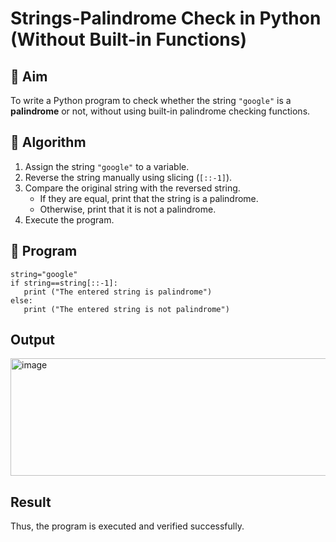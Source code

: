 # Strings-Palindrome Check in Python (Without Built-in Functions)

## 🎯 Aim
To write a Python program to check whether the string `"google"` is a **palindrome** or not, without using built-in palindrome checking functions.

## 🧠 Algorithm
1. Assign the string `"google"` to a variable.
2. Reverse the string manually using slicing (`[::-1]`).
3. Compare the original string with the reversed string.
   - If they are equal, print that the string is a palindrome.
   - Otherwise, print that it is not a palindrome.
4. Execute the program.

## 🧾 Program
~~~
string="google"
if string==string[::-1]:
   print ("The entered string is palindrome") 
else:
   print ("The entered string is not palindrome")
~~~
## Output
<img width="902" height="188" alt="image" src="https://github.com/user-attachments/assets/91c3d836-e747-4192-9a35-2bf38e1af10f" />

## Result
Thus, the program is executed and verified successfully.
